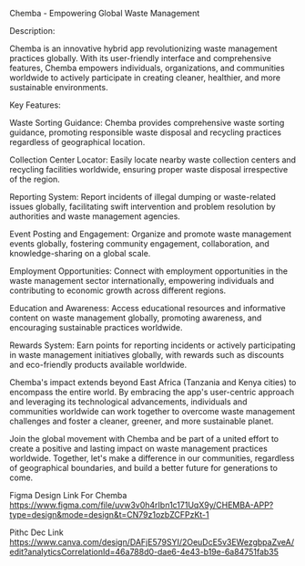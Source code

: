 Chemba - Empowering Global Waste Management

Description:

Chemba is an innovative hybrid app revolutionizing waste management practices globally. With its user-friendly interface and comprehensive features, Chemba empowers individuals, organizations, and communities worldwide to actively participate in creating cleaner, healthier, and more sustainable environments.

Key Features:

Waste Sorting Guidance: Chemba provides comprehensive waste sorting guidance, promoting responsible waste disposal and recycling practices regardless of geographical location.

Collection Center Locator: Easily locate nearby waste collection centers and recycling facilities worldwide, ensuring proper waste disposal irrespective of the region.

Reporting System: Report incidents of illegal dumping or waste-related issues globally, facilitating swift intervention and problem resolution by authorities and waste management agencies.

Event Posting and Engagement: Organize and promote waste management events globally, fostering community engagement, collaboration, and knowledge-sharing on a global scale.

Employment Opportunities: Connect with employment opportunities in the waste management sector internationally, empowering individuals and contributing to economic growth across different regions.

Education and Awareness: Access educational resources and informative content on waste management globally, promoting awareness, and encouraging sustainable practices worldwide.

Rewards System: Earn points for reporting incidents or actively participating in waste management initiatives globally, with rewards such as discounts and eco-friendly products available worldwide.

Chemba's impact extends beyond East Africa (Tanzania and Kenya cities) to encompass the entire world. By embracing the app's user-centric approach and leveraging its technological advancements, individuals and communities worldwide can work together to overcome waste management challenges and foster a cleaner, greener, and more sustainable planet.

Join the global movement with Chemba and be part of a united effort to create a positive and lasting impact on waste management practices worldwide. Together, let's make a difference in our communities, regardless of geographical boundaries, and build a better future for generations to come.


Figma Design Link For Chemba
https://www.figma.com/file/uvw3v0h4rIbn1c171UqX9y/CHEMBA-APP?type=design&mode=design&t=CN79z1ozbZCFPzKt-1

Pithc Dec Link
https://www.canva.com/design/DAFjE579SYI/2OeuDcE5v3EWezgbpaZveA/edit?analyticsCorrelationId=46a788d0-dae6-4e43-b19e-6a84751fab35


